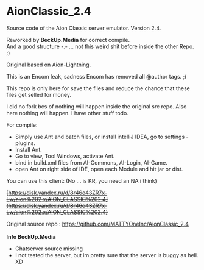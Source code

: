 # AionClassic_2.4

Source code of the Aion Classic server emulator. Version 2.4.<br>

Reworked by <b>BeckUp.Media</b> for correct compile.<br>
And a good structure -.- ... not this weird shit before inside the other Repo. ;)

Original based on Aion-Lightning.

This is an Encom leak, sadness Encom has removed all @author tags. ;(

This repo is only here for save the files and reduce the chance that these files get selled for money.

I did no fork bcs of nothing will happen inside the original src repo. Also here nothing will happen.
I have other stuff todo.

For compile:
- Simply use Ant and batch files, or install intelliJ IDEA, go to settings - plugins.
- Install Ant.
- Go to view, Tool Windows, activate Ant.
- bind in build.xml files from Al-Commons, Al-Login, Al-Game.
- open Ant on right side of IDE, open each Module and hit jar or dist.

You can use this client:  (No ... is KR, you need an NA i think)

~~[https://disk.yandex.ru/d/8r46o43ZR7x-Lw/aion%202.x/AION_CLASSIC%202.4](https://disk.yandex.ru/d/8r46o43ZR7x-Lw/aion%202.x/AION_CLASSIC%202.4)~~

Original source repo : https://github.com/MATTYOneInc/AionClassic_2.4
<br></br>
<b>Info BeckUp.Media</b>

- Chatserver source missing
- I not tested the server, but im pretty sure that the server is buggy as hell. XD
